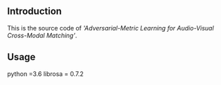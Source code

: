 ## Introduction
  This is the source code of *'Adversarial-Metric Learning for Audio-Visual Cross-Modal Matching'*.
  
## Usage
python =3.6
librosa = 0.7.2

